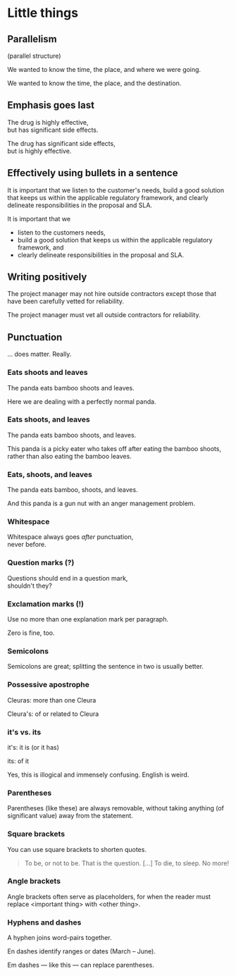 # Little things


## Parallelism

(parallel structure)


We wanted to know the time, the place, and where we were going.  <!-- .element class="fragment" -->

We wanted to know the time, the place, and the destination. <!-- .element class="fragment" -->


## Emphasis goes last


The drug is highly effective,  
but has significant side effects.  <!-- .element class="fragment" -->

The drug has significant side effects,  
but is highly effective. <!-- .element class="fragment" -->


## Effectively using bullets in a sentence


It is important that we listen to the customer's needs, build a good
solution that keeps us within the applicable regulatory framework, and
clearly delineate responsibilities in the proposal and SLA.


It is important that we 

* listen to the customers needs, 
* build a good solution that keeps us within the applicable regulatory
framework, and
* clearly delineate responsibilities in the proposal and SLA.


## Writing positively


The project manager may not hire outside contractors except those that
have been carefully vetted for reliability.  <!-- .element class="fragment" -->

The project manager must vet all outside contractors for
reliability. <!-- .element class="fragment" -->


## Punctuation

... does matter. Really.


### Eats shoots and leaves  <!-- .element class="hidden" -->

The panda eats bamboo shoots and leaves.

<!-- Note -->
Here we are dealing with a perfectly normal panda.


### Eats shoots, and leaves  <!-- .element class="hidden" -->

The panda eats bamboo shoots, and leaves.

<!-- Note -->
This panda is a picky eater who takes off after eating the bamboo
shoots, rather than also eating the bamboo leaves.


### Eats, shoots, and leaves  <!-- .element class="hidden" -->

The panda eats bamboo, shoots, and leaves.

<!-- Note -->
And this panda is a gun nut with an anger management problem.


### Whitespace

Whitespace always goes *after* punctuation,  
never before.


### Question marks (?)

Questions should end in a question mark,  
shouldn't they?


### Exclamation marks (!)

Use no more than one explanation mark per paragraph. 

Zero is fine, too.


### Semicolons

Semicolons are great; splitting the sentence in two is usually better.


### Possessive apostrophe

Cleuras: more than one Cleura <!-- .element class="fragment" -->

Cleura's: of or related to Cleura <!-- .element class="fragment" -->


### it's vs. its

it's: it is (or it has) <!-- .element class="fragment" -->

its: of it <!-- .element class="fragment" -->

<!-- Note -->
Yes, this is illogical and immensely confusing. English is weird.


### Parentheses

Parentheses (like these) are always removable, without taking anything
(of significant value) away from the statement.


### Square brackets

You can use square brackets to shorten quotes.

> To be, or not to be. That is the question. [...] To die, to
> sleep. No more!


### Angle brackets

Angle brackets often serve as placeholders, for when the reader must
replace &lt;important thing&gt; with &lt;other thing&gt;.


### Hyphens and dashes

A hyphen joins word-pairs together.  <!-- .element class="fragment" --> 

En dashes identify ranges or dates (March – June).  <!-- .element class="fragment" -->

Em dashes — like this — can replace parentheses.  <!-- .element class="fragment" -->
